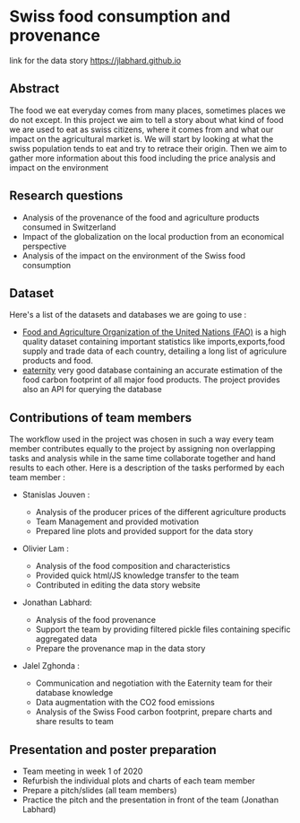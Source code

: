 # Swiss food consumption and provenance

link for the data story https://jlabhard.github.io

## Abstract
The food we eat everyday comes from many places, sometimes places we do not except. In this project we aim to tell a story about what kind of food we are used to eat as swiss citizens, where it comes from and what our impact on the agricultural market is. We will start by looking at what the swiss population tends to eat and try to retrace their origin. Then we aim to gather more information about this food including the price analysis and impact on the environment 

## Research questions
- Analysis of the provenance of the food and agriculture products consumed in Switzerland
- Impact of the globalization on the local production from an economical perspective 
- Analysis of the impact on the environment of the Swiss food consumption 

## Dataset
Here's a list of the datasets and databases we are going to use :

- [Food and Agriculture Organization of the United Nations (FAO)](https://www.kaggle.com/unitednations/global-food-agriculture-statistics)
is a high quality dataset containing important statistics like imports,exports,food supply and trade data of each country, detailing a long list of agriculure products and food. 
- [eaternity](https://eaternity.org/foodprint/database) very good database containing an accurate estimation of the food carbon footprint of all major food products. The project provides also an API for querying the database

## Contributions of team members 
The workflow used in the project was chosen in such a way every team member contributes equally to the project by assigning non overlapping tasks and analysis while in the same time collaborate together and hand results to each other. 
Here is a description of the tasks performed by each team member :

- Stanislas Jouven :
  - Analysis of the producer prices of the different agriculture products 
  - Team Management and provided motivation
  - Prepared line plots and provided support for the data story 
  
  
- Olivier Lam :
  - Analysis of the food composition and characteristics 
  - Provided quick html/JS knowledge transfer to the team
  - Contributed in editing the data story website

- Jonathan Labhard:
  - Analysis of the food provenance
  - Support the team by providing filtered pickle files containing specific aggregated data
  - Prepare the provenance map in the data story

- Jalel Zghonda :
  - Communication and negotiation with the Eaternity team for their database knowledge 
  - Data augmentation with the CO2 food emissions 
  - Analysis of the Swiss Food carbon footprint, prepare charts and share results to team
  
 ## Presentation and poster preparation
 - Team meeting in week 1 of 2020 
 - Refurbish the individual plots and charts of each team member
 - Prepare a pitch/slides (all team members)
 - Practice the pitch and the presentation in front of the team (Jonathan Labhard)
